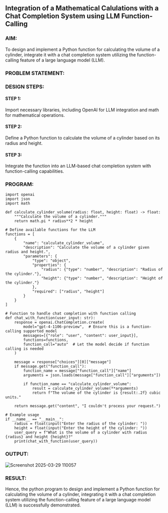 ## Integration of a Mathematical Calulations with a Chat Completion System using LLM Function-Calling

### AIM:
To design and implement a Python function for calculating the volume of a cylinder, integrate it with a chat completion system utilizing the function-calling feature of a large language model (LLM).

### PROBLEM STATEMENT:

### DESIGN STEPS:

#### STEP 1:
Import necessary libraries, including OpenAI for LLM integration and math for mathematical operations.

#### STEP 2:
Define a Python function to calculate the volume of a cylinder based on its radius and height.

#### STEP 3:
Integrate the function into an LLM-based chat completion system with function-calling capabilities.

### PROGRAM:
```
import openai
import json
import math

def calculate_cylinder_volume(radius: float, height: float) -> float:
    """Calculate the volume of a cylinder."""
    return math.pi * radius**2 * height

# Define available functions for the LLM
functions = [
    {
        "name": "calculate_cylinder_volume",
        "description": "Calculate the volume of a cylinder given radius and height.",
        "parameters": {
            "type": "object",
            "properties": {
                "radius": {"type": "number", "description": "Radius of the cylinder."},
                "height": {"type": "number", "description": "Height of the cylinder."}
            },
            "required": ["radius", "height"]
        }
    }
]

# Function to handle chat completion with function calling
def chat_with_function(user_input: str):
    response = openai.ChatCompletion.create(
        model="gpt-4-1106-preview",  # Ensure this is a function-calling supported model
        messages=[{"role": "user", "content": user_input}],
        functions=functions,
        function_call="auto"  # Let the model decide if function calling is needed
    )
    
    message = response["choices"][0]["message"]
    if message.get("function_call"):
        function_name = message["function_call"]["name"]
        arguments = json.loads(message["function_call"]["arguments"])
        
        if function_name == "calculate_cylinder_volume":
            result = calculate_cylinder_volume(**arguments)
            return f"The volume of the cylinder is {result:.2f} cubic units."
    
    return message.get("content", "I couldn't process your request.")

# Example usage
if __name__ == "__main__":
    radius = float(input("Enter the radius of the cylinder: "))
    height = float(input("Enter the height of the cylinder: "))
    user_query = f"What is the volume of a cylinder with radius {radius} and height {height}?"
    print(chat_with_function(user_query))
```

### OUTPUT:
![Screenshot 2025-03-29 110057](https://github.com/user-attachments/assets/af074bb1-b9d8-4573-ae1a-a59316671e54)

### RESULT:
Hence, the python program to design and implement a Python function for calculating the volume of a cylinder, integrating it with a chat completion system utilizing the function-calling feature of a large language model (LLM) is successfully demonstrated.
